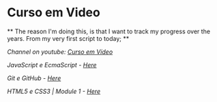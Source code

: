 # Curso em Video
 
  **
The reason I'm doing this, is that I want to track my progress over the years. From my very first script to today; **
  
  _Channel on youtube: [Curso em Vídeo](https://www.youtube.com/channel/UCrWvhVmt0Qac3HgsjQK62FQ)_
 
  _JavaScript e EcmaScript - [Here](https://youtube.com/playlist?list=PLHz_AreHm4dlsK3Nr9GVvXCbpQyHQl1o1)_
  
  _Git e GitHub - [Here](https://www.youtube.com/watch?v=xEKo29OWILE&list=PLHz_AreHm4dm7ZULPAmadvNhH6vk9oNZA)_
  
  _HTML5 e CSS3 | Module 1 - [Here](https://youtu.be/Ejkb_YpuHWs)_

